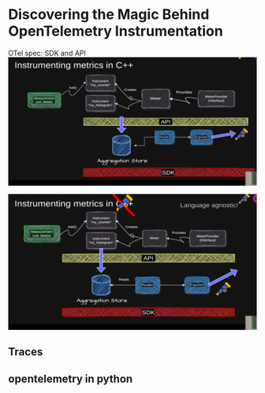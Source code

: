 # Discovering the Magic Behind OpenTelemetry Instrumentation

OTel spec: SDK and API
![img.png](img.png)




![img_1.png](img_1.png)

## Traces


## opentelemetry in python